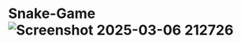 # Snake-Game![Screenshot 2025-03-06 212726](https://github.com/user-attachments/assets/501beebf-1e46-40ff-b588-92d2ea3e25eb)
